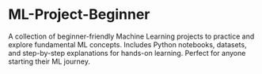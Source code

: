 # ML-Project-Beginner
A collection of beginner-friendly Machine Learning projects to practice and explore fundamental ML concepts. Includes Python notebooks, datasets, and step-by-step explanations for hands-on learning. Perfect for anyone starting their ML journey.
